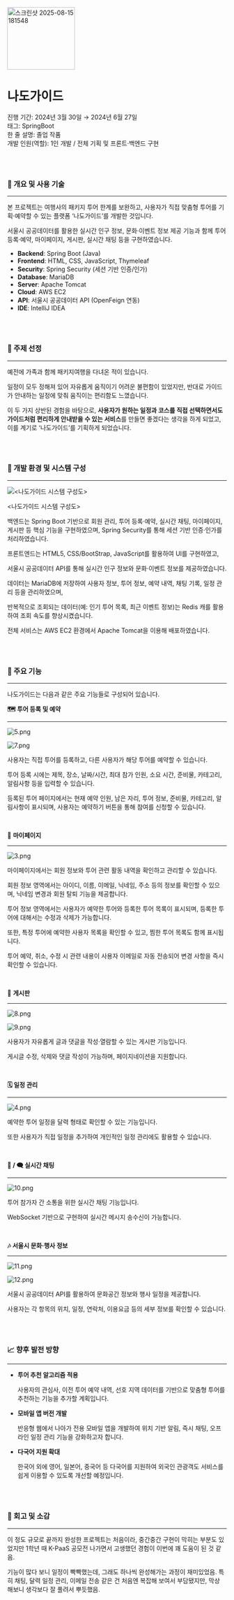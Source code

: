 <img width="155" height="143" alt="스크린샷 2025-08-15 181548" src="https://github.com/user-attachments/assets/f90b2c43-4d19-4365-b7ba-eac97685c21e" />


# 나도가이드

진행 기간: 2024년 3월 30일 → 2024년 6월 27일<br>
태그: SpringBoot<br>
한 줄 설명: 졸업 작품<br>
개발 인원(역할): 1인 개발 / 전체 기획 및 프론트·백엔드 구현<br>


<div>&nbsp;</div>
<div>&nbsp;</div>


### **📌 개요 및 사용 기술**

---

본 프로젝트는 여행사의 패키지 투어 한계를 보완하고, 사용자가 직접 맞춤형 투어를 기획·예약할 수 있는 플랫폼 ‘나도가이드’를 개발한 것입니다.

서울시 공공데이터를 활용한 실시간 인구 정보, 문화·이벤트 정보 제공 기능과 함께 투어 등록·예약, 마이페이지, 게시판, 실시간 채팅 등을 구현하였습니다.

- **Backend**: Spring Boot (Java)
- **Frontend**: HTML, CSS, JavaScript, Thymeleaf
- **Security**: Spring Security (세션 기반 인증/인가)
- **Database**: MariaDB
- **Server**: Apache Tomcat
- **Cloud**: AWS EC2
- **API**: 서울시 공공데이터 API (OpenFeign 연동)
- **IDE**: IntelliJ IDEA

<div>&nbsp;</div>
<div>&nbsp;</div>

### 🤔 주제 선정

---

예전에 가족과 함께 패키지여행을 다녀온 적이 있습니다.

일정이 모두 정해져 있어 자유롭게 움직이기 어려운 불편함이 있었지만, 반대로 가이드가 안내하는 일정에 맞춰 움직이는 편리함도 느꼈습니다.

이 두 가지 상반된 경험을 바탕으로, **사용자가 원하는 일정과 코스를 직접 선택하면서도 가이드처럼 편리하게 안내받을 수 있는 서비스**를 만들면 좋겠다는 생각을 하게 되었고, 이를 계기로 ‘나도가이드’를 기획하게 되었습니다.

<div>&nbsp;</div>
<div>&nbsp;</div>

### 📐 개발 환경 및 시스템 구성

---

![<나도가이드 시스템 구성도>](%EC%9E%91%ED%92%88_.jpg)

<나도가이드 시스템 구성도>

백엔드는 Spring Boot 기반으로 회원 관리, 투어 등록·예약, 실시간 채팅, 마이페이지, 게시판 등 핵심 기능을 구현하였으며, Spring Security를 통해 세션 기반 인증·인가를 처리하였습니다.

프론트엔드는 HTML5, CSS/BootStrap, JavaScript를 활용하여 UI를 구현하였고,

서울시 공공데이터 API를 통해 실시간 인구 정보와 문화·이벤트 정보를 제공하였습니다.

데이터는 MariaDB에 저장하여 사용자 정보, 투어 정보, 예약 내역, 채팅 기록, 일정 관리 등을 관리하였으며,

반복적으로 조회되는 데이터(예: 인기 투어 목록, 최근 이벤트 정보)는 Redis 캐를 활용하여 조회 속도를 향상시켰습니다.

전체 서비스는 AWS EC2 환경에서 Apache Tomcat을 이용해 배포하였습니다.

<div>&nbsp;</div>
<div>&nbsp;</div>

### 🚀 주요 기능

---

나도가이드는 다음과 같은 주요 기능들로 구성되어 있습니다.


**🗺️ 투어 등록 및 예약**

---

![5.png](5.png)

![7.png](7.png)

사용자는 직접 투어를 등록하고, 다른 사용자가 해당 투어를 예약할 수 있습니다.

투어 등록 시에는 제목, 장소, 날짜/시간, 최대 참가 인원, 소요 시간, 준비물, 카테고리, 알림사항 등을 입력할 수 있습니다.

등록된 투어 페이지에서는 현재 예약 인원, 남은 자리, 투어 정보, 준비물, 카테고리, 알림사항이 표시되며, 사용자는 예약하기 버튼을 통해 참여를 신청할 수 있습니다.

<div>&nbsp;</div>

🪪 **마이페이지**

---

![3.png](3.png)

마이페이지에서는 회원 정보와 투어 관련 활동 내역을 확인하고 관리할 수 있습니다.

회원 정보 영역에서는 아이디, 이름, 이메일, 닉네임, 주소 등의 정보를 확인할 수 있으며, 닉네임 변경과 회원 탈퇴 기능을 제공합니다.

투어 정보 영역에서는 사용자가 예약한 투어와 등록한 투어 목록이 표시되며, 등록한 투어에 대해서는 수정과 삭제가 가능합니다.

또한, 특정 투어에 예약한 사용자 목록을 확인할 수 있고, 찜한 투어 목록도 함께 표시됩니다.

투어 예약, 취소, 수정 시 관련 내용이 사용자 이메일로 자동 전송되어 변경 사항을 즉시 확인할 수 있습니다.

<div>&nbsp;</div>

💬 **게시판**

---

![8.png](8.png)

![9.png](9.png)

사용자가 자유롭게 글과 댓글을 작성·열람할 수 있는 게시판 기능입니다.

게시글 수정, 삭제와 댓글 작성이 가능하며, 페이지네이션을 지원합니다.

<div>&nbsp;</div>

**🗓️ 일정 관리**

---

![4.png](4.png)

예약한 투어 일정을 달력 형태로 확인할 수 있는 기능입니다.

또한 사용자가 직접 일정을 추가하여 개인적인 일정 관리에도 활용할 수 있습니다.

<div>&nbsp;</div>

**💬 / 🗨️ 실시간 채팅**

---

![10.png](10.png)

투어 참가자 간 소통을 위한 실시간 채팅 기능입니다.

WebSocket 기반으로 구현하여 실시간 메시지 송수신이 가능합니다.

<div>&nbsp;</div>

**🎶 서울시 문화·행사 정보**

---

![11.png](11.png)

![12.png](12.png)

서울시 공공데이터 API를 활용하여 문화공간 정보와 행사 일정을 제공합니다.

사용자는 각 항목의 위치, 일정, 연락처, 이용요금 등의 세부 정보를 확인할 수 있습니다.

<div>&nbsp;</div>
<div>&nbsp;</div>

### 📈 향후 발전 방향

---

- **투어 추천 알고리즘 적용**
    
    사용자의 관심사, 이전 투어 예약 내역, 선호 지역 데이터를 기반으로 맞춤형 투어를 추천하는 기능을 추가할 계획입니다.
    
- **모바일 앱 버전 개발**
    
    반응형 웹에서 나아가 전용 모바일 앱을 개발하여 위치 기반 알림, 즉시 채팅, 오프라인 일정 관리 기능을 강화하고자 합니다.
    
- **다국어 지원 확대**
    
    한국어 외에 영어, 일본어, 중국어 등 다국어를 지원하여 외국인 관광객도 서비스를 쉽게 이용할 수 있도록 개선할 예정입니다.

<div>&nbsp;</div>
<div>&nbsp;</div>

### 💭 회고 및 소감

---

이 정도 규모로 끝까지 완성한 프로젝트는 처음이라, 중간중간 구현이 막히는 부분도 있었지만 1학년 때 K-PaaS 공모전 나가면서 고생했던 경험이 이번에 꽤 도움이 된 것 같음.

기능이 많다 보니 일정이 빡빡했는데, 그래도 하나씩 완성해가는 과정이 재미있었음. 특히 채팅, 달력 일정 관리, 이메일 전송 같은 건 처음엔 복잡해 보여서 부담됐지만, 막상 해보니 생각보다 잘 풀려서 뿌듯했음.
